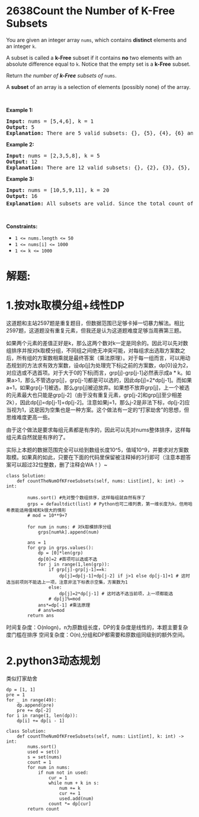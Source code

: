 # 2638Count the Number of K-Free Subsets
<p>You are given an integer array <code>nums</code>,&nbsp;which contains <strong>distinct</strong> elements and an integer <code>k</code>.</p>

<p>A subset is called a <strong>k-Free</strong> subset if it contains <strong>no</strong> two elements with an absolute difference equal to <code>k</code>. Notice that the empty set is a <strong>k-Free</strong> subset.</p>

<p>Return <em>the number of <strong>k-Free</strong> subsets of </em><code>nums</code>.</p>

<p>A <b>subset</b> of an array is a selection of elements (possibly none) of the array.</p>

<p>&nbsp;</p>
<p><strong class="example">Example 1:</strong></p>

<pre>
<strong>Input:</strong> nums = [5,4,6], k = 1
<strong>Output:</strong> 5
<strong>Explanation:</strong> There are 5 valid subsets: {}, {5}, {4}, {6} and {4, 6}.
</pre>

<p><strong class="example">Example 2:</strong></p>

<pre>
<strong>Input:</strong> nums = [2,3,5,8], k = 5
<strong>Output:</strong> 12
<strong>Explanation:</strong> There are 12 valid subsets: {}, {2}, {3}, {5}, {8}, {2, 3}, {2, 3, 5}, {2, 5}, {2, 5, 8}, {2, 8}, {3, 5} and {5, 8}.
</pre>

<p><strong class="example">Example 3:</strong></p>

<pre>
<strong>Input:</strong> nums = [10,5,9,11], k = 20
<strong>Output:</strong> 16
<strong>Explanation:</strong> All subsets are valid. Since the total count of subsets is 2<sup>4 </sup>= 16, so the answer is 16. 
</pre>

<p>&nbsp;</p>
<p><strong>Constraints:</strong></p>

<ul>
	<li><code>1 &lt;= nums.length &lt;= 50</code></li>
	<li><code>1 &lt;= nums[i] &lt;= 1000</code></li>
	<li><code>1 &lt;= k &lt;= 1000</code></li>
</ul>
































# 解题:
# 1.按对k取模分组+线性DP
这道题和主站2597题是重复题目，但数据范围已足够卡掉一切暴力解法。相比2597题，这道题没有重复元素，但我还是认为这道题难度足够当周赛第三题。

如果两个元素的差值正好是k，那么这两个数对k一定是同余的。因此可以先对数组排序并按对k取模分组，不同组之间绝无冲突可能，对每组求出选取方案数之后，所有组的方案数相乘就是最终答案（乘法原理）。对于每一组而言，可以用动态规划的方法求有效方案数，设dp[j]为处理完下标j之前的方案数，dp[0]设为2，对应选或不选首项。对于大于0的下标j而言，grp[j]-grp[j-1]必然表示成a * k。如果a>1，那么不管选grp[j]，grp[j-1]都是可以选的，因此dp[j]=2*dp[j-1]。而如果a=1，如果grp[j-1]被选，那么grp[j]被迫放弃。如果想不放弃grp[j]，上一个被选的元素最大也只能是grp[j-2]（由于没有重复元素，grp[j-2]和grp[j]至少相差2k），因此dp[j]=dp[j-1]+dp[j-2]。注意如果j=1，那么j-2是非法下标，dp[j-2]应当视为1，这是因为空集也是一种方案。这个做法有一定的“打家劫舍”的思想，但思维难度更高一些。

由于这个做法是要求每组元素都是有序的，因此可以先对nums整体排序，这样每组元素自然就是有序的了。

实际上本题的数据范围完全可以给到数组长度10^5，值域10^9，并要求对方案数取模。如果真的如此，只要在下面的代码里保留被注释掉的3行即可（注意本题答案可以超过32位整数，删了注释会WA！）~

```
class Solution:
    def countTheNumOfKFreeSubsets(self, nums: List[int], k: int) -> int:

        nums.sort() #先对整个数组排序，这样每组就自然有序了
        grps = defaultdict(list) # Python也可二维列表，第一维长度为k，但用哈希表能适用值域和k很大的情形
        # mod = 10**9+7

        for num in nums: # 对k取模排序分组
            grps[num%k].append(num)

        ans = 1
        for grp in grps.values():
            dp = [0]*len(grp)
            dp[0]=2 #首项可以选或不选
            for j in range(1,len(grp)):
                if grp[j]-grp[j-1]==k:
                    dp[j]=dp[j-1]+dp[j-2] if j>1 else dp[j-1]+1 # 这时选当前项则不能选上一项，注意非法下标表示空集，方案数为1
                else:
                    dp[j]=2*dp[j-1] # 这时选不选当前项，上一项都能选
                # dp[j]%=mod
            ans*=dp[-1] #乘法原理
            # ans%=mod
        return ans
```

时间复杂度：O(nlogn)，n为原数组长度，DP的复杂度是线性的，本题主要复杂度门槛在排序
空间复杂度：O(n),分组和DP都需要和原数组同级别的额外空间。
# 2.python3动态规划
类似打家劫舍
```
dp = [1, 1]
pre = 1
for _ in range(49):
    dp.append(pre)
    pre += dp[-2]
for i in range(1, len(dp)):
    dp[i] += dp[i - 1]

class Solution:
    def countTheNumOfKFreeSubsets(self, nums: List[int], k: int) -> int:
        nums.sort()
        used = set()
        s = set(nums)
        count = 1
        for num in nums:
            if num not in used:
                cur = 1
                while num + k in s:
                    num += k
                    cur += 1
                    used.add(num)
                count *= dp[cur]
        return count
```

